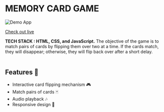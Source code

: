 # MEMORY CARD GAME

![Demo App](https://i.ibb.co/p2GwFx8/game-demo-preview.png)

[Check out live ](https://darth-vader1729.github.io/Game-js-demo/)


**TECH STACK : HTML, CSS, and JavaScript.** 
The objective of the game is to match pairs of cards by flipping them over two at a time. 
If the cards match, they will disappear; otherwise, they will flip back over after a short delay. <br> <br>

## Features 🚀
- Interactive card flipping mechanism 🎮 <br>
- Match pairs of cards 🃏 <br>
- Audio playback 🎶 <br>
- Responsive design 🎃<br>
